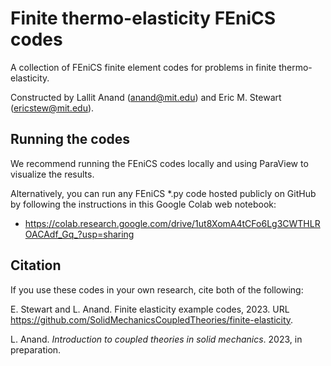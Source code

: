 # Finite thermo-elasticity FEniCS codes
A collection of FEniCS finite element codes for problems in finite thermo-elasticity.

Constructed by Lallit Anand (anand@mit.edu) and Eric M. Stewart (ericstew@mit.edu).

## Running the codes

We recommend running the FEniCS codes locally and using ParaView to visualize the results.

Alternatively, you can run any FEniCS *.py code hosted publicly on GitHub by following the instructions in this Google Colab web notebook:
 - https://colab.research.google.com/drive/1ut8XomA4tCFo6Lg3CWTHLROACAdf_Gq_?usp=sharing


## Citation

If you use these codes in your own research, cite both of the following:

E. Stewart and L. Anand. Finite elasticity example codes, 2023. URL https://github.com/SolidMechanicsCoupledTheories/finite-elasticity.

L. Anand. _Introduction to coupled theories in solid mechanics_. 2023, in preparation.

